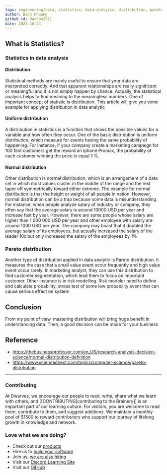 ```yaml
---
tags: engineering/data, statistics, data-analysis, distribution, pareto
author: Bach Phuong
github_id: Bachpx2911
date: 2022-10-24
---
```


## What is Statistics?
### Statistics in data analysis
#### Distribution
Statistical methods are mainly useful to ensure that your data are interpreted correctly. And that apparent relationships are really significant or meaningful and it is not simply happen by chance. Actually, the statistical analysis helps to find meaning to the meaningless numbers. One of important concept of statistic is distribution. This article will give you some example for applying distribution in data analytic

#### Uniform distribution
A distribution in statistics is a function that shows the possible values for a variable and how often they occur. One of the basic distribution is uniform distribution, which measure for events having the same probability of happening. For instance, if your company create a marketing campaign for 100 first customers get the reward an Iphone Promax, the probability of each customer winning the price is equal 1 %.

#### Normal distribution
Other distribution is normal distribution, which is an arrangement of a data set in which most values cluster in the middle of the range and the rest taper off symmetrically toward either extreme. The example for normal distribution is that the height or weight of all people in nation. However, normal distribution can be a trap because some data is misunderstanding. For instance, when people analyze salary of industry or company, they often say that the average salary is around 10000 USD  per year and increase fast by year. However, there are some people whose salary are higher than 1 000 000 USD per year and other employee with salary are around 1000 USD per year. The company may boast that it doubled the average salary of its employees, but actually increased the salary of the leader 10x but only increased the salary of the employees by 1%

### Pareto distribution
Another type of distribution applied in data analytic is Pareto distribution. It measures the case that a small value event occur frequently and high value event occur rarely. In marketing analyst, they can use this distribution to find customer segmentation, which lead them to focus on important customer. Other instance is in risk modelling. Risk modeler need to define and calculate probability, stress test of some low probability event that can cause serious effect on system

## Conclusion
From my point of view, mastering distribution will bring huge benefit in understanding data. Then, a good decision can be made for your business

## Reference
- https://thebusinessprofessor.com/en_US/research-analysis-decision-science/normal-distribution-definition
- https://www.sciencedirect.com/topics/computer-science/pareto-distribution

---
<!-- cta -->

### Contributing
At Dwarves, we encourage our people to read, write, share what we learn with others, and [[CONTRIBUTING|contributing to the Brainery]] is an important part of our learning culture. For visitors, you are welcome to read them, contribute to them, and suggest additions. We maintain a monthly pool of $1500 to reward contributors who support our journey of lifelong growth in knowledge and network.

### Love what we are doing?
- Check out our [products](https://superbits.co)
- Hire us to [build your software](https://d.foundation)
- Join us, [we are also hiring](https://github.com/dwarvesf/WeAreHiring)
- Visit our [Discord Learning Site](https://discord.gg/dzNBpNTVEZ)
- Visit our [GitHub](https://github.com/dwarvesf)